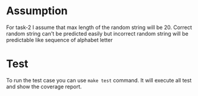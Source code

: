 # Assumption
For task-2 I assume that max length of the random string will be 20.
Correct random string can't be predicted easily but incorrect random string will be predictable like sequence of alphabet letter

# Test
To run the test case you can use `make test` command. It will execute all test and show the coverage report.